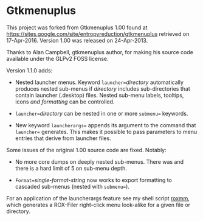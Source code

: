 # Gtkmenuplus

This project was forked from Gtkmenuplus 1.00 found at
https://sites.google.com/site/entropyreduction/gtkmenuplus
retrieved on 17-Apr-2016. Version 1.00 was released on 24-Apr-2013.

Thanks to Alan Campbell, gtkmenuplus author, for making his source code
available under the GLPv2 FOSS license.

Version 1.1.0 adds:

 * Nested launcher menus. Keyword `launcher=`_directory_ automatically
   produces nested sub-menus if _directory_ includes sub-directories that
   contain launcher (.desktop) files. Nested sub-menu labels, tooltips,
   icons _and formatting_ can be controlled.

 * `launcher=`_directory_ can be nested in one or more `submenu=`
   keywords.

 * New keyword `launcherargs=` appends its argument to the command that
   `launcher=` generates. This makes it possible to pass parameters to
   menu entries that derive from launcher files.

 Some issues of the original 1.00 source code are fixed. Notably:

 * No more core dumps on deeply nested sub-menus. There was and there is
   a hard limit of 5 on sub-menu depth.
 
 * `Format=`_single-format-string_ now works to export formatting to
   cascaded sub-menus (nested with `submenu=`).

For an application of the launcherargs feature see my shell script
[roxmm](https://github.com/step-/rox-filer-trove/tree/master/usr/bin/roxmm),
which generates a ROX-Filer right-click menu look-alike for a given file
or directory.

